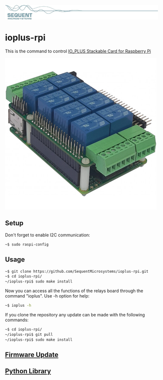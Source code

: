 [![ioplus-rpi](res/sequent.jpg)](https://www.sequentmicrosystems.com)

# ioplus-rpi

This is the command to control [IO_PLUS Stackable Card for Raspberry Pi](https://sequentmicrosystems.com/index.php?route=product/product&product_id=42)

![IO-PLUS](res/ioplus.jpg)

## Setup

Don't forget to enable I2C communication:
```bash
~$ sudo raspi-config
```

## Usage

```bash
~$ git clone https://github.com/SequentMicrosystems/ioplus-rpi.git
~$ cd ioplus-rpi/
~/ioplus-rpi$ sudo make install
```

Now you can access all the functions of the relays board through the command "ioplus". Use -h option for help:
```bash
~$ ioplus -h
```

If you clone the repository any update can be made with the following commands:

```bash
~$ cd ioplus-rpi/  
~/ioplus-rpi$ git pull
~/ioplus-rpi$ sudo make install
``` 

## [Firmware Update](update/README.md)

## [Python Library](python/README.md)

